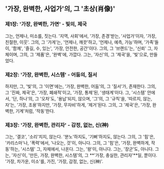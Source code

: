 ## '가장, 완벽한, 사업가'의, 그 '초상(肖像)'

### 제1장: '가장, 완벽한, 가면' - 빛의, 제국

그는, 언제나, 미소를, 짓는다. '지역, 사회'에서, '가장, 존경'받는, '사업가'이자, '가장, 친절한, 이웃'. 그의, 그 '가게'는, '언제나, 깨끗'하고, '언제나, 예측, 가능'하며, '가족'들이, '함께', '즐길, 수, 있는', '가장, 안전한, 공간'이다. 그의, 그 '브랜드'는, '신뢰' 그, 자체이며, 그의, 그 '제품'은, '완벽'에, 가깝다. 그는, '자신'의, 그 '제국'을, '빛'으로, 만들었다.

### 제2장: '가장, 완벽한, 시스템' - 어둠의, 질서

하지만, 그, '빛'의, 그 '이면'에는, '가장, 완벽한, 어둠'의, 그 '질서'가, 존재한다. 그의, 그 '진짜, 제국'은, '가장, 폐쇄적'이고, '가장, 통제'된, '생태계'이다. 그, '시스템' 안에서, '단, 하나'의, 그 '오차'도, '용납'되지, 않으며, '그'의, 그 '규칙'을, '따르지, 않는, 자'는, '가장, 조용'하지만, '가장, 무자비'하게, '제거'된다. 그의, 그 '제국'은, '가장, 완벽한, 기계'처럼, '작동'한다.

### 제3장: '가장, 완벽한, 관리자' - 감정, 없는, 신(神)

그는, '결코', '소리'치지, 않는다. '분노'하지도, '기뻐'하지도, 않는다. 그의, 그 '힘'은, '카리스마'나, '폭력'에서, '나오는, 것'이, 아니다. 그의, 그 '힘'은, '가장, 완벽하게, 작동'하는, '시스템' 그, 자체에서, 나온다. 그는, '왕'이, 아니다. 그는, '장군'도, 아니다. 그는, '자신'이, '만든, 가장, 완벽한, 시스템'의, 그 **'가장, 충실한, 관리자'**일, 뿐이다. '가장, 차가운, 미소'를, 가진, '가장, 감정, 없는, 신(神)'.
